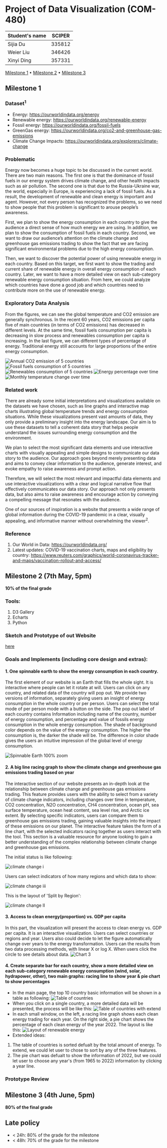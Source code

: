# Project of Data Visualization (COM-480)

| Student's name | SCIPER |
| -------------- | ------ |
|Sijia Du|335812|
|Weier Liu |346426|
|Xinyi Ding |357331|

[Milestone 1](#milestone-1) • [Milestone 2](#milestone-2) • [Milestone 3](#milestone-3)

## Milestone 1

### Dataset<sup>1</sup>

- Energy: https://ourworldindata.org/energy 
- Renewable energy: https://ourworldindata.org/renewable-energy
- Fossil energy: https://ourworldindata.org/fossil-fuels
- GreenGas energy: https://ourworldindata.org/co2-and-greenhouse-gas-emissions
- Climate Change Impacts: https://ourworldindata.org/explorers/climate-change


### Problematic

Energy now becomes a huge topic to be discussed in the current world. There are two main reasons. The first one is that the dominance of fossil fuels in our energy system drives climate change, and other health impacts such as air pollution. The second one is that due to the Russia-Ukraine war, the world, especially in Europe, is experiencing a lack of fossil fuels. As a result, the development of renewable and clean energy is important and agent. However, not every person has recognized the problems, so we need to show people that this problem is significant to arouse people’s awareness. 

First, we plan to show the energy consumption in each country to give the audience a direct sense of how much energy we are using. In addition, we plan to show the consumption of fossil fuels in each country. Second, we want to draw our audience’s attention on the climate change and greenhouse gas emissions trading to show the fact that we are facing significant environmental problems due to the high energy consumption. 

Then, we want to discover the potential power of using renewable energy in each country. Based on this target, we first want to show the trading and current share of renewable energy in overall energy consumption of each country. Later, we want to have a more detailed view on each sub-category renewable energy consumption situation. From here, we could analyze which countries have done a good job and which countries need to contribute more on the use of renewable energy.



### Exploratory Data Analysis

From the figures, we can see the global temperature and CO2 emission are generally synchronous. In the recent 60 years, CO2 emissions per capita five of main countries (in terms of CO2 emissions) has decreased in different levels. At the same time, fossil fuels consumption per capita is decreasing in slow process and renewables consumption per capita is increasing. In the last figure, we can different types of percentage of energy. Traditional energy still accounts for large proportions of the entire energy consumption.

![Annual CO2 emission of 5 countries](https://github.com/com-480-data-visualization/project-2023-greendots-gals/blob/master/figures/annualCO2emissions.png)
![Fossil fuels consumption of 5 countries](https://github.com/com-480-data-visualization/project-2023-greendots-gals/blob/master/figures/fossilfuels.png)
![Renewables consumption of 5 countries](https://github.com/com-480-data-visualization/project-2023-greendots-gals/blob/master/figures/renewables.png)
![Energy percentage over time](https://github.com/com-480-data-visualization/project-2023-greendots-gals/blob/master/figures/energypercentage.png)
![Monthly temperature change over time](https://github.com/com-480-data-visualization/project-2023-greendots-gals/blob/master/figures/temperaturechange.png)



### Related work


There are already some initial interpretations and visualizations available on the datasets we have chosen, such as line graphs and interactive map charts illustrating global temperature trends and energy consumption situations. While these visualizations present vast amounts of data, they only provide a preliminary insight into the energy landscape. Our aim is to use these datasets to tell a coherent data story that helps people understand the issues surrounding energy consumption and the environment.

We plan to select the most significant data elements and use interactive charts with visually appealing and simple designs to communicate our data story to the audience. Our approach goes beyond merely presenting data and aims to convey clear information to the audience, generate interest, and evoke empathy to raise awareness and prompt action.

Therefore, we will select the most relevant and impactful data elements and use interactive visualizations with a clear and logical narrative flow that effectively communicates our data story. Our approach not only presents data, but also aims to raise awareness and encourage action by conveying a compelling message that resonates with the audience.

One of our sources of inspiration is a website that presents a wide range of global information during the COVID-19 pandemic in a clear, visually appealing, and informative manner without overwhelming the viewer<sup>2</sup>.

### Reference
1. Our World in Data: https://ourworldindata.org/
2. Latest updates: COVID-19 vaccination charts, maps and eligibility by country: https://www.reuters.com/graphics/world-coronavirus-tracker-and-maps/vaccination-rollout-and-access/


## Milestone 2 (7th May, 5pm)

**10% of the final grade**
### Tools:
1. D3 Gallery
2. Echarts
3. Python

### Sketch and Prototype of out Website 
[here](https://github.com/Skye-Du/GreenDots_DataViz.github.io/blob/theme-for-fork/index.html)

### Goals and Implements (including core design and extras):
#### 1. One spinnable earth to show the energy consumption in each country.

The first element of our website is an Earth that fills the whole sight. It is interactive where people can let it rotate at will. Users can click on any country, and related data of the country will pop out.  We provide two versions of information, separately giving users an insight of energy consumption in the whole country or per person. Users can select the total mode of per person mode with a button on the side. The pop out label of each country contains Information including name of the country, number of energy consumption, and percentage and value of fossils energy consumption in the whole energy consumption. The shade of background color depends on the value of the energy consumption. The higher the consumption is, the darker the shade will be. The difference in color shade gives the users an intuitive impression of the global level of energy consumption.

![Spinnable Earth 100% zoom](https://github.com/com-480-data-visualization/project-2023-greendots-gals/blob/master/figures/spinearth.png)

#### 2. A big line racing graph to show the climate change and greenhouse gas emissions trading based on year

The interactive section of our website presents an in-depth look at the relationship between climate change and greenhouse gas emissions trading. This feature provides users with the ability to select from a variety of climate change indicators, including changes over time in temperature, CO2 concentration, N2O concentration, CH4 concentration, ocean pH, sea surface temperature, ocean heat content, sea level rise, and Arctic ice extent. By selecting specific indicators, users can compare them to greenhouse gas emissions trading, gaining valuable insights into the impact of these emissions on our planet. The interactive feature takes the form of a line chart, with the selected indicators racing together as users interact with the tool. This section is a valuable resource for anyone looking to gain a better understanding of the complex relationship between climate change and greenhouse gas emissions. 

The initial status is like following:

![climate change i](https://github.com/com-480-data-visualization/project-2023-greendots-gals/blob/master/figures/Climate%20Change%20t1.svg)

Users can select indicators of how many regions and which data to show:

![climate change iii](https://github.com/com-480-data-visualization/project-2023-greendots-gals/blob/master/figures/Climate%20Change%20t2.svg)

This is the layout of 'Split by Region':

![climate change II](https://github.com/com-480-data-visualization/project-2023-greendots-gals/blob/master/figures/Climate%20Change%20II.svg)

#### 3. Access to clean energy(proportion) vs. GDP per capita
In this part, the visualization will present the access to clean energy vs. GDP per capita. It is an interactive visualization. Users can select countries or regions and year. Users also could decide to let the figure automatically change over years to the energy transformation. Users can the results from two data processing methods, with linear X or log X. When users click the circle to see details about data.
![Chart 3](https://github.com/com-480-data-visualization/project-2023-greendots-gals/blob/master/figures/chart3.svg)

#### 4. Create separate bar for each country, show a more detailed view on each sub-category renewable energy consumption (wind, solar, hydrapower, other), two main graphs: racing line to show year & pie chart to show percentages 
  - In the main page, the top 10 country basic information will be shown in a table as following:
  ![Table of countries](https://github.com/com-480-data-visualization/project-2023-greendots-gals/blob/master/figures/Table_of_countries.png)
  - When you click on a single country, a more detailed data will be presented, the process will be like this:
  ![Table of countries with extend](https://github.com/com-480-data-visualization/project-2023-greendots-gals/blob/master/figures/Table_of_countries_with_extend.png)
  - In each small window, on the left, a racing line graph shows each clean energy trading for each year. On the right side, a pie chart shows the percentage of each clean energy of the year 2022. The layout is like this: 
  ![Layout of renewable energy](https://github.com/com-480-data-visualization/project-2023-greendots-gals/blob/master/figures/layout_of_country_details.png)
  - Extended ideas:
  1. The table of countries is sorted defualt by the total amount of energy. To extend, we could let user to chose to sort by any of the three features.
  2. The pie chart was defualt to show the information of 2022, but we could let user to choose any year's (from 1965 to 2022) information by clicking a year line.


### Prototype Review


## Milestone 3 (4th June, 5pm)

**80% of the final grade**


## Late policy

- < 24h: 80% of the grade for the milestone
- < 48h: 70% of the grade for the milestone

